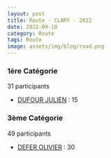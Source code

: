 ```yaml
---
layout: post
title: Route - CLARY - 2022
date: 2022-09-10
category: Route
tags: Route
image: assets/img/blog/road.png
---
```


### 1ère Catégorie
31 participants
- [DUFOUR JULIEN](https://teamspecializedlille.cc/coureurs/dufourjulien) : 15

### 3ème Catégorie
49 participants
- [DEFER OLIVIER](https://teamspecializedlille.cc/coureurs/deferolivier) : 30
